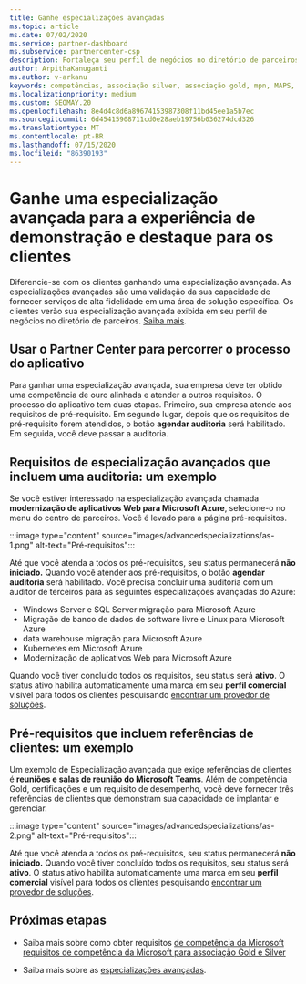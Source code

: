 ```yaml
---
title: Ganhe especializações avançadas
ms.topic: article
ms.date: 07/02/2020
ms.service: partner-dashboard
ms.subservice: partnercenter-csp
description: Fortaleça seu perfil de negócios no diretório de parceiros. Saiba como obter especializações avançadas junto com suas competências Gold/Silver.
author: ArpithaKanuganti
ms.author: v-arkanu
keywords: competências, associação silver, associação gold, mpn, MAPS, proficiência, Microsoft Partner Network, associação de rede, especializações avançadas
ms.localizationpriority: medium
ms.custom: SEOMAY.20
ms.openlocfilehash: 8e4d4c8d6a89674153987308f11bd45ee1a5b7ec
ms.sourcegitcommit: 6d45415908711cd0e28aeb19756b036274dcd326
ms.translationtype: MT
ms.contentlocale: pt-BR
ms.lasthandoff: 07/15/2020
ms.locfileid: "86390193"
---
```

# <a name="earn-an-advanced-specialization-to-showcase-expertise-and-stand-out-to-customers"></a>Ganhe uma especialização avançada para a experiência de demonstração e destaque para os clientes 

Diferencie-se com os clientes ganhando uma especialização avançada. As especializações avançadas são uma validação da sua capacidade de fornecer serviços de alta fidelidade em uma área de solução específica. Os clientes verão sua especialização avançada exibida em seu perfil de negócios no diretório de parceiros. [Saiba mais](https://partner.microsoft.com/membership/advanced-specialization).

## <a name="use-partner-center-to-move-through-the-application-process"></a>Usar o Partner Center para percorrer o processo do aplicativo

Para ganhar uma especialização avançada, sua empresa deve ter obtido uma competência de ouro alinhada e atender a outros requisitos. O processo do aplicativo tem duas etapas. Primeiro, sua empresa atende aos requisitos de pré-requisito. Em segundo lugar, depois que os requisitos de pré-requisito forem atendidos, o botão **agendar auditoria** será habilitado. Em seguida, você deve passar a auditoria. 

## <a name="advanced-specialization-requirements-that-include-an-audit-an-example"></a>Requisitos de especialização avançados que incluem uma auditoria: um exemplo

Se você estiver interessado na especialização avançada chamada **modernização de aplicativos Web para Microsoft Azure**, selecione-o no menu do centro de parceiros. Você é levado para a página pré-requisitos.

:::image type="content" source="images/advancedspecializations/as-1.png" alt-text="Pré-requisitos":::


Até que você atenda a todos os pré-requisitos, seu status permanecerá **não iniciado.** Quando você atender aos pré-requisitos, o botão **agendar auditoria** será habilitado. Você precisa concluir uma auditoria com um auditor de terceiros para as seguintes especializações avançadas do Azure:
 
- Windows Server e SQL Server migração para Microsoft Azure
- Migração de banco de dados de software livre e Linux para Microsoft Azure
- data warehouse migração para Microsoft Azure
- Kubernetes em Microsoft Azure
- Modernização de aplicativos Web para Microsoft Azure


Quando você tiver concluído todos os requisitos, seu status será **ativo**. O status ativo habilita automaticamente uma marca em seu **perfil comercial** visível para todos os clientes pesquisando [encontrar um provedor de soluções](https://www.microsoft.com/solution-providers/home).

## <a name="prerequisites-that-include-customer-references-an-example"></a>Pré-requisitos que incluem referências de clientes: um exemplo

Um exemplo de Especialização avançada que exige referências de clientes é **reuniões e salas de reunião do Microsoft Teams**. Além de competência Gold, certificações e um requisito de desempenho, você deve fornecer três referências de clientes que demonstram sua capacidade de implantar e gerenciar.

:::image type="content" source="images/advancedspecializations/as-2.png" alt-text="Pré-requisitos":::

Até que você atenda a todos os pré-requisitos, seu status permanecerá **não iniciado.** Quando você tiver concluído todos os requisitos, seu status será **ativo**. O status ativo habilita automaticamente uma marca em seu **perfil comercial** visível para todos os clientes pesquisando [encontrar um provedor de soluções](https://www.microsoft.com/solution-providers/home).

## <a name="next-steps"></a>Próximas etapas

- Saiba mais sobre como obter requisitos [de competência da Microsoft requisitos de competência da Microsoft para associação Gold e Silver](learn-about-competencies.md)

- Saiba mais sobre as [especializações avançadas](https://partner.microsoft.com/membership/advanced-specialization).
